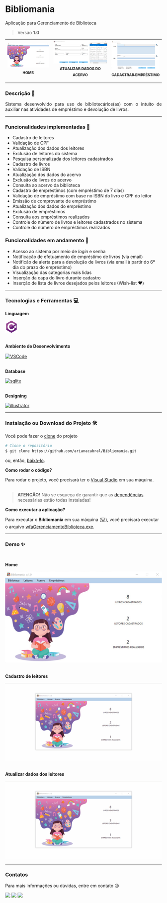 # Bibliomania
Aplicação para Gerenciamento de Biblioteca
> Versão **1.0** 

| [<img src="src/HOME.png" width="360px;"/><br /><sub>HOME</sub>](src/HOME.png)<br /> |  [<img src="src/Atualizar_DADOS_ACERVO.png" width="420px;"/><br /><sub>ATUALIZAR DADOS DO ACERVO</sub>](src/Atualizar_DADOS_ACERVO.png)<br /> | [<img src="src/Cadastrar_EMPRESTIMO.png" width="330px;"/><br /><sub>CADASTRAR EMPRÉSTIMO</sub>](src/Cadastrar_EMPRESTIMO.png)<br /> |
| :---: | :---: | :---: |

---
### Descrição 📄

<div align="justify"> 
  
Sistema desenvolvido para uso de bibliotecários(as) com o intuito de auxiliar nas atividades de empréstimo e devolução de livros.

</div>

---
### Funcionalidades implementadas 📖

+ Cadastro de leitores
+ Validação de CPF
+ Atualização dos dados dos leitores
+ Exclusão de leitores do sistema 
+ Pesquisa personalizada dos leitores cadastrados 
+ Cadastro de livros
+ Validação de ISBN
+ Atualização dos dados do acervo
+ Exclusão de livros do acervo 
+ Consulta ao acervo da biblioteca 
+ Cadastro de empréstimos (com empréstimo de 7 dias)
+ Validação de empréstimo com base no ISBN do livro e CPF do leitor
+ Emissão de comprovante de empréstimo
+ Atualização dos dados do empréstimo
+ Exclusão de empréstimos 
+ Consulta aos empréstimos realizados
+ Controle do número de livros e leitores cadastrados no sistema
+ Controle do número de empréstimos realizados

### Funcionalidades em andamento :construction:

+ Acesso ao sistema por meio de *login* e senha
+ Notificação de efetuamento de empréstimo de livros (via email)
+ Notificão de alerta para a devolução de livros (via email à partir do 6º dia do prazo do empréstimo)
+ Visualização das categorias mais lidas 
+ Inserção da capa do livro durante cadastro
+ Inserção de lista de livros desejados pelos leitores (Wish-list ❤️)

---

### Tecnologias e Ferramentas 💻

**Linguagem** 
<div style="display: inline_block">
  <a href="https://dotnet.microsoft.com/en-us/learn/csharp" target="_blank"> <img src="https://raw.githubusercontent.com/devicons/devicon/master/icons/csharp/csharp-original.svg" alt="csharp" width="40" height="40"/></a>
</div>


</br>

**Ambiente de Desenvolvimento** 
<div style="display: inline_block">
  <a href="https://visualstudio.microsoft.com/pt-br/" target="_blank"> <img align="center" alt="VSCode" height="50" width="50" src="https://img.icons8.com/color/48/000000/visual-studio-2019.png"></a>
  
</div>

</br>

**Database**
<div style="display: inline_block">
  <a href="https://www.sqlite.org/" target="_blank"> <img src="https://www.vectorlogo.zone/logos/sqlite/sqlite-icon.svg" alt="sqlite" width="40" height="40"/> </a>
</div>

</br>

**Designing**

<a href="https://www.adobe.com/in/products/illustrator.html" target="_blank"> <img src="https://www.vectorlogo.zone/logos/adobe_illustrator/adobe_illustrator-icon.svg" alt="illustrator" width="40" height="40"/> </a>

---



### Instalação ou Download do Projeto 🛠

Você pode fazer o <a href="https://github.com/arianacabral/Bibliomania.git">clone</a> do projeto

```bash
# Clone o repositório
$ git clone https://github.com/arianacabral/Bibliomania.git
```
ou, então, <a href = "https://github.com/arianacabral/Bibliomania/archive/refs/tags/v.1.0.zip">baixá-lo</a>. 

**Como rodar o código?**

<div align = "justify">
  Para rodar o projeto, você precisará ter o <a href="https://visualstudio.microsoft.com/pt-br/downloads/">Visual Studio</a> em sua máquina.
</div>

<br/>

> **ATENÇÃO!** Não se esqueça de garantir que as <a href="https://github.com/arianacabral/Bibliomania/tree/main/wfaGerenciamentoBiblioteca/packages">dependências</a> necessárias estão todas instaladas!

**Como executar a aplicação?**

<div>
Para executar o <strong>Bibliomania</strong> em sua máquina (💻), você precisará executar o arquivo <a href="https://github.com/arianacabral/Bibliomania/blob/main/wfaGerenciamentoBiblioteca/obj/Debug/wfaGerenciamentoBiblioteca.exe"> wfaGerenciamentoBiblioteca.exe</a>.
</div>

---

### Demo ✨

</br>

**Home**

<div align = "center" style="display: inline_block">
  <img ali = "Home" title = "Home" src = "src/HOME.png"/>
</div>

</br>

**Cadastro de leitores**

<div align = "center" style="display: inline_block">
  <img ali = "Cadastro_leitor" title = "Cadastro_leitor" src = "src/Demo_Cadastro_leitores.gif"/>
</div>

</br>

**Atualizar dados dos leitores**

<div align = "center" style="display: inline_block">
  <img ali = "Atualizar_leitor" title = "Atualizar_leitor" src = "src/Demo_Atualizar_leitores.gif"/>
</div>

---

### Contatos

Para mais informações ou dúvidas, entre em contato 😉

<div> 
  <a href="https://github.com/arianacabral" target="_blank"><img src="https://img.shields.io/badge/GitHub-100000?style=for-the-badge&logo=github&logoColor=skyblue" target="_blank"></a>
  <a href = "mailto:arianacabral57@ufu.br"><img src="https://img.shields.io/badge/-UFU-%23337?style=for-the-badge&logo=gmail&logoColor=white" target="_blank"></a>
  <a href="https://discord.gg/RTXE2NMVSA" target="_blank"><img src="https://img.shields.io/badge/Discord-7289DA?style=for-the-badge&logo=discord&logoColor=white" target="_blank"></a> 
</div>

</br>
